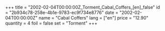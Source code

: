+++
title = "2002-02-04T00:00:00Z_Torment_Cabal_Coffers_[en]_false"
id = "2b934c78-258e-4b1e-9783-ec9f734e8776"
date = "2002-02-04T00:00:00Z"
name = "Cabal Coffers"
lang = ["en"]
price = "12.90"
quantity = 4
foil = false
set = "Torment"
+++
